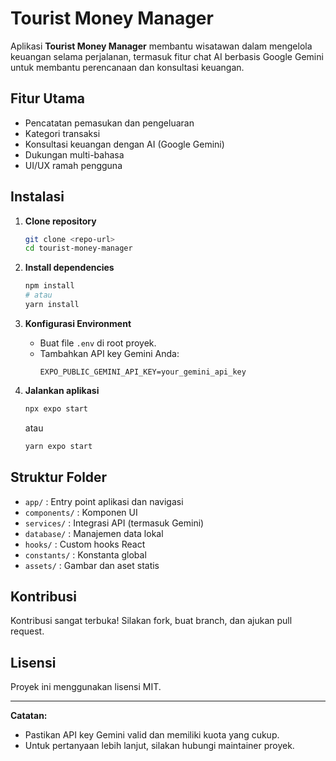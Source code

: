# Tourist Money Manager

Aplikasi **Tourist Money Manager** membantu wisatawan dalam mengelola keuangan selama perjalanan, termasuk fitur chat AI berbasis Google Gemini untuk membantu perencanaan dan konsultasi keuangan.

## Fitur Utama
- Pencatatan pemasukan dan pengeluaran
- Kategori transaksi
- Konsultasi keuangan dengan AI (Google Gemini)
- Dukungan multi-bahasa
- UI/UX ramah pengguna

## Instalasi

1. **Clone repository**
   ```bash
   git clone <repo-url>
   cd tourist-money-manager
   ```

2. **Install dependencies**
   ```bash
   npm install
   # atau
   yarn install
   ```

3. **Konfigurasi Environment**
   - Buat file `.env` di root proyek.
   - Tambahkan API key Gemini Anda:
     ```env
     EXPO_PUBLIC_GEMINI_API_KEY=your_gemini_api_key
     ```

4. **Jalankan aplikasi**
   ```bash
   npx expo start
   ```
   atau
   ```bash
   yarn expo start
   ```

## Struktur Folder
- `app/` : Entry point aplikasi dan navigasi
- `components/` : Komponen UI
- `services/` : Integrasi API (termasuk Gemini)
- `database/` : Manajemen data lokal
- `hooks/` : Custom hooks React
- `constants/` : Konstanta global
- `assets/` : Gambar dan aset statis

## Kontribusi
Kontribusi sangat terbuka! Silakan fork, buat branch, dan ajukan pull request.

## Lisensi
Proyek ini menggunakan lisensi MIT.

---

**Catatan:**
- Pastikan API key Gemini valid dan memiliki kuota yang cukup.
- Untuk pertanyaan lebih lanjut, silakan hubungi maintainer proyek. 